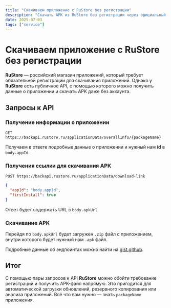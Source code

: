 ```yaml
---
title: "Скачиваем приложение с RuStore без регистрации"
description: "Скачать APK из RuStore без регистрации через официальный API: как получить информацию о приложении и скачать APK с RuStore."
date: 2025-07-03
tags: ["service"]
---
```


# Скачиваем приложение с RuStore без регистрации

**RuStore** — российский магазин приложений, который требует обязательной регистрации для скачивания приложений. Однако у **RuStore** есть публичное API, с помощью которого можно получить данные о приложении и скачать APK даже без аккаунта.

## Запросы к API

### Получение информации о приложении

`GET https://backapi.rustore.ru/applicationData/overallInfo/{packageName}`

Получаем в ответе подробные данные о приложении и нужный нам **id** в `body.appId`.

### Получения ссылки для скачивания APK

`POST https://backapi.rustore.ru/applicationData/download-link`

```json
{
  "appId": "body.appId",
  "firstInstall": true
}
```

Ответ будет содержать URL в `body.apkUrl`.

### Скачивание APK

Перейдя по `body.apkUrl` будет загружен `.zip` файл с приложением, внутри которого будет нужный нам `.apk` файл.

Подробные данные об эндпоинтах можно найти на [gist.github](https://gist.github.com/oldnomad/5d38a9ea9b1daf9d82fa4f655b9aebe8).

## Итог

С помощью пары запросов к API **RuStore** можно обойти требование регистрации и получить APK-файл напрямую. Это пригодится для автоматической загрузки обновлений, резервного копирования или анализа приложений. Всё что вам нужно — знать `packageName` приложения.
